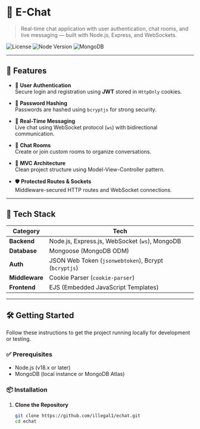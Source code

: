 # 💬 E-Chat

> Real-time chat application with user authentication, chat rooms, and live messaging — built with Node.js, Express, and WebSockets.

![License](https://img.shields.io/github/license/illegal1/echat?style=flat-square)
![Node Version](https://img.shields.io/badge/Node.js-18.x-blue?style=flat-square)
![MongoDB](https://img.shields.io/badge/MongoDB-ODM%20Mongoose-green?style=flat-square)

---

## 🚀 Features

- 🔐 **User Authentication**  
  Secure login and registration using **JWT** stored in `HttpOnly` cookies.

- 🔑 **Password Hashing**  
  Passwords are hashed using `bcryptjs` for strong security.

- 🔁 **Real-Time Messaging**  
  Live chat using WebSocket protocol (`ws`) with bidirectional communication.

- 💬 **Chat Rooms**  
  Create or join custom rooms to organize conversations.

- 🧠 **MVC Architecture**  
  Clean project structure using Model-View-Controller pattern.

- 🛡️ **Protected Routes & Sockets**  
  Middleware-secured HTTP routes and WebSocket connections.

---

## 🧱 Tech Stack

| Category       | Tech                                                         |
|----------------|--------------------------------------------------------------|
| **Backend**    | Node.js, Express.js, WebSocket (`ws`), MongoDB               |
| **Database**   | Mongoose (MongoDB ODM)                                       |
| **Auth**       | JSON Web Token (`jsonwebtoken`), Bcrypt (`bcryptjs`)         |
| **Middleware** | Cookie Parser (`cookie-parser`)                              |
| **Frontend**   | EJS (Embedded JavaScript Templates)                          |

---

## 🛠️ Getting Started

Follow these instructions to get the project running locally for development or testing.

### ✅ Prerequisites

- Node.js (v18.x or later)
- MongoDB (local instance or MongoDB Atlas)

### 📦 Installation

1. **Clone the Repository**

   ```bash
   git clone https://github.com/illegal1/echat.git
   cd echat
